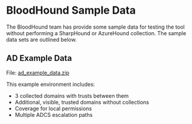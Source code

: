 # BloodHound Sample Data

The BloodHound team has provide some sample data for testing the tool without performing a SharpHound or AzureHound collection. The sample data sets are outlined below.

## AD Example Data

File: [ad_example_data.zip](ad_example_data.zip)

This example environment includes:

- 3 collected domains with trusts between them
- Additional, visible, trusted domains without collections
- Coverage for local permissions
- Multiple ADCS escalation paths
